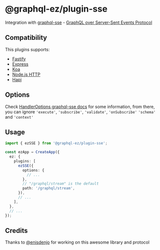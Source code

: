 # @graphql-ez/plugin-sse

Integration with [graphql-sse](https://github.com/enisdenjo/graphql-sse) - [GraphQL over Server-Sent Events Protocol](https://github.com/enisdenjo/graphql-sse/blob/master/PROTOCOL.md)

## Compatibility

This plugins supports:

- [Fastify](https://www.graphql-ez.com/docs/integrations/fastify)
- [Express](https://www.graphql-ez.com/docs/integrations/express)
- [Koa](https://www.graphql-ez.com/docs/integrations/koa)
- [Node.js HTTP](https://www.graphql-ez.com/docs/integrations/http)
- [Hapi](https://www.graphql-ez.com/docs/integrations/hapi)

## Options

Check [HandlerOptions graphql-sse docs](https://github.com/enisdenjo/graphql-sse/blob/master/docs/interfaces/handler.HandlerOptions.md) for some information, from there, you can ignore `'execute'`, `'subscribe'`, `'validate'`, `'onSubscribe'` `'schema'` and `'context'`

## Usage

```ts
import { ezSSE } from '@graphql-ez/plugin-sse';

const ezApp = CreateApp({
  ez: {
    plugins: [
      ezSSE({
        options: {
          // ...
        },
        // "/graphql/stream" is the default
        path: '/graphql/stream',
      }),
      // ...
    ],
  },
  // ...
});
```

## Credits

Thanks to [@enisdenjo](https://github.com/enisdenjo) for working on this awesome library and protocol
